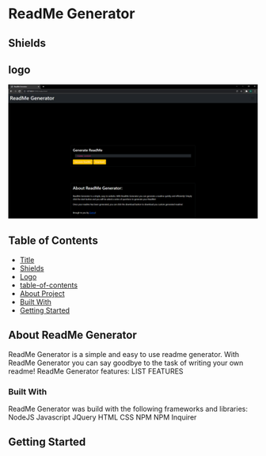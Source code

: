 <a name="title"></a>
# ReadMe Generator

<!-- project shields -->
<a name="shields"></a>
## Shields

<!-- project logo -->
<a name="logo"></a>
## logo
![img](/Assets/img/ReadMeScreenCap.png)

<!-- toc -->
<a name="table-of-contents"></a>
## Table of Contents
- [Title](#title)
- [Shields](#shields)
- [Logo](#img)
- [table-of-contents](#table-of-contents)
- [About Project](#about-proj)
- [Built With](#built-with)
- [Getting Started](#getting-started)

<!-- aboout project -->
<a name="about-proj"></a>
## About ReadMe Generator

ReadMe Generator is a simple and easy to use readme generator. With ReadMe Generator you can say goodbye to the task of writing your own readme!
ReadMe Generator features:
    LIST FEATURES

<!-- built with -->
<a name="built-with"></a>
### Built With
ReadMe Generator was build with the following frameworks and libraries:
NodeJS
Javascript
JQuery
HTML
CSS
NPM
NPM Inquirer

<!-- getting started -->
<a name="getting-started"></a>
## Getting Started
